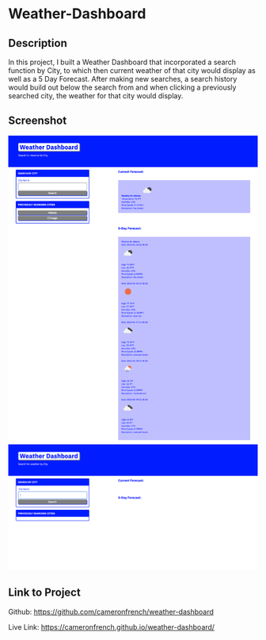 # Weather-Dashboard
## Description

In this project, I built a Weather Dashboard that incorporated a search function by City, to which then current weather of that city would display as well as a 5 Day Forecast. After making new searches, a search history would build out below the search from and when clicking a previously searched city, the weather for that city would display. 

## Screenshot

![weather dashboard](/assets/images/Weather-Dashboard%20(1).png)
![weather dashboard](/assets/images/Weather-Dashboard.png)

## Link to Project 

Github: https://github.com/cameronfrench/weather-dashboard

Live Link: https://cameronfrench.github.io/weather-dashboard/